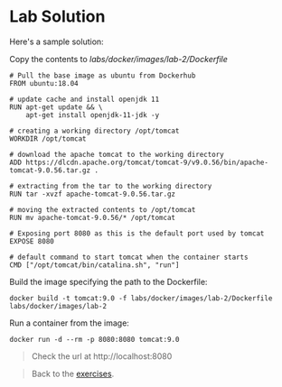 # Lab Solution

Here's a sample solution:

Copy the contents to _labs/docker/images/lab-2/Dockerfile_

```
# Pull the base image as ubuntu from Dockerhub
FROM ubuntu:18.04

# update cache and install openjdk 11
RUN apt-get update && \
    apt-get install openjdk-11-jdk -y

# creating a working directory /opt/tomcat
WORKDIR /opt/tomcat

# download the apache tomcat to the working directory
ADD https://dlcdn.apache.org/tomcat/tomcat-9/v9.0.56/bin/apache-tomcat-9.0.56.tar.gz .

# extracting from the tar to the working directory
RUN tar -xvzf apache-tomcat-9.0.56.tar.gz

# moving the extracted contents to /opt/tomcat
RUN mv apache-tomcat-9.0.56/* /opt/tomcat

# Exposing port 8080 as this is the default port used by tomcat
EXPOSE 8080

# default command to start tomcat when the container starts
CMD ["/opt/tomcat/bin/catalina.sh", "run"]
```

Build the image specifying the path to the Dockerfile:

```
docker build -t tomcat:9.0 -f labs/docker/images/lab-2/Dockerfile labs/docker/images/lab-2
```

Run a container from the image:

```
docker run -d --rm -p 8080:8080 tomcat:9.0
```

> Check the url at http://localhost:8080

> Back to the [exercises](../README.md#lab-2).